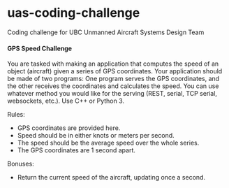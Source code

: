 # uas-coding-challenge
Coding challenge for UBC Unmanned Aircraft Systems Design Team

#### GPS Speed Challenge
You are tasked with making an application that computes the speed of an object (aircraft) given a series of GPS coordinates. Your application should be made of two programs: One program serves the GPS coordinates, and the other receives the coordinates and calculates the speed. You can use whatever method you would like for the serving (REST, serial, TCP serial, websockets, etc.). Use C++ or Python 3. 

Rules:
- GPS coordinates are provided here.
- Speed should be in either knots or meters per second.
- The speed should be the average speed over the whole series.
- The GPS coordinates are 1 second apart.

Bonuses:
- Return the current speed of the aircraft, updating once a second.


